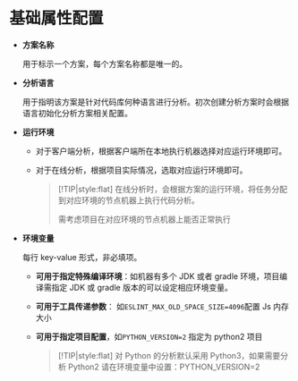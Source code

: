 # 基础属性配置

- **方案名称**

  用于标示一个方案，每个方案名称都是唯一的。

- **分析语言**

  用于指明该方案是针对代码库何种语言进行分析。初次创建分析方案时会根据语言初始化分析方案相关配置。

- **运行环境**

  - 对于客户端分析，根据客户端所在本地执行机器选择对应运行环境即可。

  - 对于在线分析，根据项目实际情况，选取对应运行环境即可。

    > [!TIP|style:flat]
    > 在线分析时，会根据方案的运行环境，将任务分配到对应环境的节点机器上执行代码分析。
    >
    > 需考虑项目在对应环境的节点机器上能否正常执行

- **环境变量**

  每行 key-value 形式，非必填项。

  - **可用于指定特殊编译环境**：如机器有多个 JDK 或者 gradle 环境，项目编译需指定 JDK 或 gradle 版本的可以设定相应环境变量。

  - **可用于工具传递参数**： 如`ESLINT_MAX_OLD_SPACE_SIZE=4096`配置 Js 内存大小

  - **可用于指定项目配置**，如`PYTHON_VERSION=2` 指定为 python2 项目

    > [!TIP|style:flat]
    > 对 Python 的分析默认采用 Python3，如果需要分析 Python2 请在环境变量中设置：PYTHON_VERSION=2
